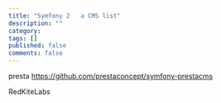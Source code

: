 ```yaml
---
title: "Symfony 2   a CMS list"
description: ""
category:
tags: []
published: false
comments: false
---
```


presta https://github.com/prestaconcept/symfony-prestacms

RedKiteLabs

